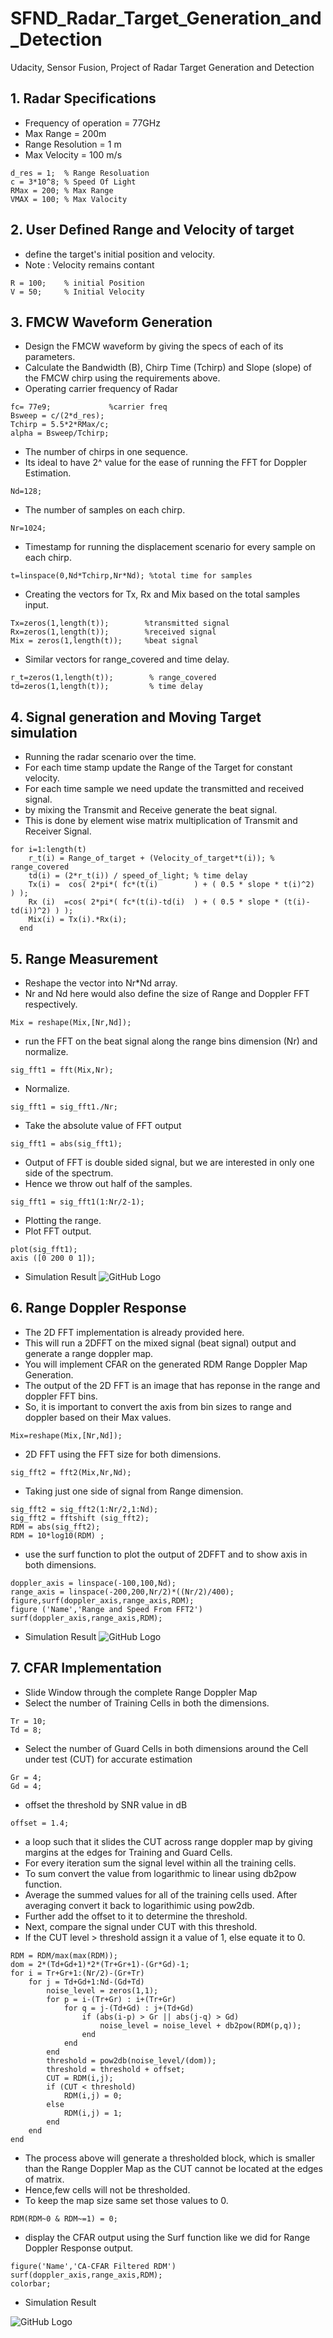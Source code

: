 # SFND_Radar_Target_Generation_and_Detection
Udacity, Sensor Fusion, Project of Radar Target Generation and Detection

## **1. Radar Specifications**

* Frequency of operation = 77GHz
* Max Range = 200m
* Range Resolution = 1 m
* Max Velocity = 100 m/s

```
d_res = 1;  % Range Resoluation  
c = 3*10^8; % Speed Of Light
RMax = 200; % Max Range  
VMAX = 100; % Max Valocity
```

## **2. User Defined Range and Velocity of target**
* define the target's initial position and velocity.
* Note : Velocity remains contant
```
R = 100;    % initial Position
V = 50;     % Initial Velocity
```

## **3. FMCW Waveform Generation**
* Design the FMCW waveform by giving the specs of each of its parameters.
* Calculate the Bandwidth (B), Chirp Time (Tchirp) and Slope (slope) of the FMCW chirp using the requirements above.
* Operating carrier frequency of Radar
```
fc= 77e9;             %carrier freq
Bsweep = c/(2*d_res);  
Tchirp = 5.5*2*RMax/c; 
alpha = Bsweep/Tchirp; 
```
* The number of chirps in one sequence. 
* Its ideal to have 2^ value for the ease of running the FFT for Doppler Estimation. 
```
Nd=128;                   
```
* The number of samples on each chirp. 
```
Nr=1024;                  
```
* Timestamp for running the displacement scenario for every sample on each chirp.
```
t=linspace(0,Nd*Tchirp,Nr*Nd); %total time for samples
```
* Creating the vectors for Tx, Rx and Mix based on the total samples input.
```
Tx=zeros(1,length(t));        %transmitted signal
Rx=zeros(1,length(t));        %received signal
Mix = zeros(1,length(t));     %beat signal
```
* Similar vectors for range_covered and time delay.
```
r_t=zeros(1,length(t));        % range_covered
td=zeros(1,length(t));         % time delay
```

## **4. Signal generation and Moving Target simulation**
* Running the radar scenario over the time. 
* For each time stamp update the Range of the Target for constant velocity. 
* For each time sample we need update the transmitted and received signal. 
* by mixing the Transmit and Receive generate the beat signal.
* This is done by element wise matrix multiplication of Transmit and Receiver Signal.
```
for i=1:length(t)         
    r_t(i) = Range_of_target + (Velocity_of_target*t(i)); % range_covered
    td(i) = (2*r_t(i)) / speed_of_light; % time delay
    Tx(i) =  cos( 2*pi*( fc*(t(i)        ) + ( 0.5 * slope * t(i)^2)         ) );
    Rx (i)  =cos( 2*pi*( fc*(t(i)-td(i)  ) + ( 0.5 * slope * (t(i)-td(i))^2) ) );
    Mix(i) = Tx(i).*Rx(i);
  end
```

## **5. Range Measurement**
* Reshape the vector into Nr*Nd array.
* Nr and Nd here would also define the size of Range and Doppler FFT respectively.
```
Mix = reshape(Mix,[Nr,Nd]);
```
* run the FFT on the beat signal along the range bins dimension (Nr) and normalize.
```
sig_fft1 = fft(Mix,Nr);
```
* Normalize.
```
sig_fft1 = sig_fft1./Nr;
```
* Take the absolute value of FFT output
```
sig_fft1 = abs(sig_fft1); 
```
* Output of FFT is double sided signal, but we are interested in only one side of the spectrum.
* Hence we throw out half of the samples.
```
sig_fft1 = sig_fft1(1:Nr/2-1);
```
* Plotting the range.
* Plot FFT output.
```
plot(sig_fft1);
axis ([0 200 0 1]);
```
* Simulation Result
![GitHub Logo](https://github.com/abdushata/SFND_Radar_Target_Generation_and_Detection/blob/master/Range_from_First_FFT.png)

## **6. Range Doppler Response**
* The 2D FFT implementation is already provided here.
* This will run a 2DFFT on the mixed signal (beat signal) output and generate a range doppler map.
* You will implement CFAR on the generated RDM Range Doppler Map Generation.
* The output of the 2D FFT is an image that has reponse in the range and doppler FFT bins.
* So, it is important to convert the axis from bin sizes to range and doppler based on their Max values.
```
Mix=reshape(Mix,[Nr,Nd]);
```
* 2D FFT using the FFT size for both dimensions.
```
sig_fft2 = fft2(Mix,Nr,Nd);
```
* Taking just one side of signal from Range dimension.
```
sig_fft2 = sig_fft2(1:Nr/2,1:Nd);
sig_fft2 = fftshift (sig_fft2);
RDM = abs(sig_fft2);
RDM = 10*log10(RDM) ;
```
* use the surf function to plot the output of 2DFFT and to show axis in both dimensions.
```
doppler_axis = linspace(-100,100,Nd);
range_axis = linspace(-200,200,Nr/2)*((Nr/2)/400);
figure,surf(doppler_axis,range_axis,RDM);
figure ('Name','Range and Speed From FFT2')
surf(doppler_axis,range_axis,RDM);
```
* Simulation Result
![GitHub Logo](https://github.com/abdushata/SFND_Radar_Target_Generation_and_Detection/blob/master/Range_and_Speed_From_FFT2.png)

## **7. CFAR Implementation**
* Slide Window through the complete Range Doppler Map
* Select the number of Training Cells in both the dimensions.
```
Tr = 10;
Td = 8;
```
* Select the number of Guard Cells in both dimensions around the Cell under test (CUT) for accurate estimation
```
Gr = 4;
Gd = 4;
```
* offset the threshold by SNR value in dB
```
offset = 1.4;
```
* a loop such that it slides the CUT across range doppler map by giving margins at the edges for Training and Guard Cells.
* For every iteration sum the signal level within all the training cells. 
* To sum convert the value from logarithmic to linear using db2pow function. 
* Average the summed values for all of the training cells used. After averaging convert it back to logarithimic using pow2db.
* Further add the offset to it to determine the threshold.
* Next, compare the signal under CUT with this threshold. 
* If the CUT level > threshold assign it a value of 1, else equate it to 0.
```
RDM = RDM/max(max(RDM));
dom = 2*(Td+Gd+1)*2*(Tr+Gr+1)-(Gr*Gd)-1;
for i = Tr+Gr+1:(Nr/2)-(Gr+Tr)
    for j = Td+Gd+1:Nd-(Gd+Td)
        noise_level = zeros(1,1);
        for p = i-(Tr+Gr) : i+(Tr+Gr)
            for q = j-(Td+Gd) : j+(Td+Gd)
                if (abs(i-p) > Gr || abs(j-q) > Gd)
                    noise_level = noise_level + db2pow(RDM(p,q));
                end
            end
        end
        threshold = pow2db(noise_level/(dom));
        threshold = threshold + offset;
        CUT = RDM(i,j);
        if (CUT < threshold)
            RDM(i,j) = 0;
        else
            RDM(i,j) = 1;
        end
    end
end
```
* The process above will generate a thresholded block, which is smaller than the Range Doppler Map as the CUT cannot be located at the edges of matrix. 
* Hence,few cells will not be thresholded.
* To keep the map size same set those values to 0. 
```
RDM(RDM~0 & RDM~=1) = 0;
```
* display the CFAR output using the Surf function like we did for Range Doppler Response output.
```
figure('Name','CA-CFAR Filtered RDM')
surf(doppler_axis,range_axis,RDM);
colorbar;
```

* Simulation Result

![GitHub Logo](https://github.com/abdushata/SFND_Radar_Target_Generation_and_Detection/blob/master/CA-CFAR_Filtered_RDM.png)
